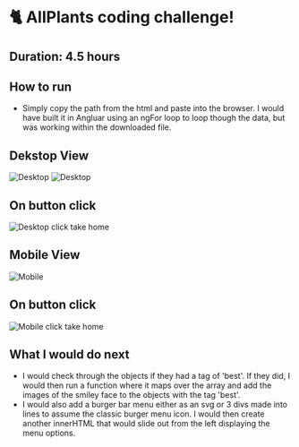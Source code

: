 # 🐈 AllPlants coding challenge!
## Duration: 4.5 hours

## How to run
- Simply copy the path from the html and paste into the browser. I would have built it in Angluar using an ngFor loop to loop though the data, but was working within the downloaded file. 

## Dekstop View 
![Desktop](https://imgur.com/9Gapk4l.jpg)
![Desktop](https://imgur.com/F8mogeH.jpg)

## On button click 
![Desktop click take home](https://imgur.com/AD1cjRE.jpg) 

## Mobile View
![Mobile](https://imgur.com/dwjazpt.jpg) 

## On button click 
![Mobile click take home](https://imgur.com/UD6ZpbU.jpg)

## What I would do next
- I would check through the objects if they had a tag of 'best'. If they did, I would then run a function where it maps over the array and add the images of the smiley face to the objects with the tag 'best'.
- I would also add a burger bar menu either as an svg or 3 divs made into lines to assume the classic burger menu icon. I would then create another innerHTML that would slide out from the left displaying the menu options.